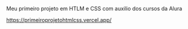 Meu primeiro projeto em HTLM e CSS com auxilio dos cursos da Alura

https://primeiroprojetohtmlcss.vercel.app/
